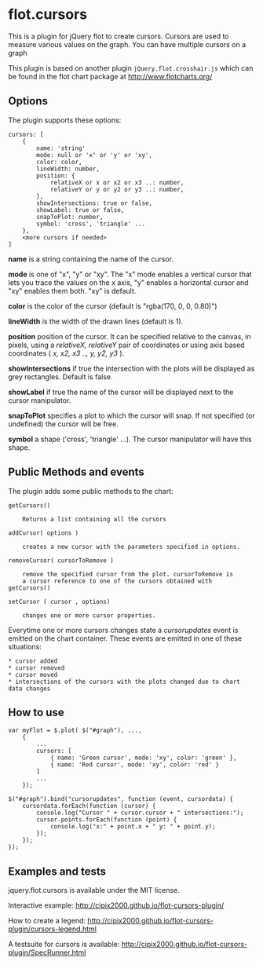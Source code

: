 flot.cursors
============

This is a plugin for jQuery flot to create cursors. Cursors are used to measure various values on the graph. You can have multiple cursors on a graph

This plugin is based on another plugin `jQuery.flot.crosshair.js` which can be found in the flot chart package at <http://www.flotcharts.org/>

Options
-------

The plugin supports these options:

    cursors: [
        {
            name: 'string'
            mode: null or 'x' or 'y' or 'xy',
            color: color,
            lineWidth: number,
            position: {
                relativeX or x or x2 or x3 ..: number,
                relativeY or y or y2 or y3 ..: number,
            },
            showIntersections: true or false,
            showLabel: true or false,
            snapToPlot: number,
            symbol: 'cross', 'triangle' ...
        },
        <more cursors if needed>
    ]

**name** is a string containing the name of the cursor.

**mode** is one of "x", "y" or "xy". The "x" mode enables a vertical
cursor that lets you trace the values on the x axis, "y" enables a
horizontal cursor and "xy" enables them both. "xy" is default.

**color** is the color of the cursor (default is "rgba(170, 0, 0, 0.80)")

**lineWidth** is the width of the drawn lines (default is 1).

**position** position of the cursor. It can be specified relative to the canvas, in pixels, 
using a *relativeX, relativeY* pair of coordinates or using axis based coordinates 
( *x, x2, x3 .., y, y2, y3* ).

**showIntersections** if true the intersection with the plots will be displayed as grey
rectangles. Default is false.

**showLabel** if true the name of the cursor will be displayed next to the cursor manipulator.

**snapToPlot** specifies a plot to which the cursor will snap. If not specified (or undefined) the cursor 
will be free.

**symbol** a shape ('cross', 'triangle' ...). The cursor manipulator will have this shape.


Public Methods and events
-------------------------


The plugin adds some public methods to the chart:

    getCursors()
    
        Returns a list containing all the cursors

    addCursor( options )
    
        creates a new cursor with the parameters specified in options.

    removeCursor( cursorToRemove )

        remove the specified cursor from the plot. cursorToRemove is
        a cursor reference to one of the cursors obtained with getCursors()

    setCursor ( cursor , options)

        changes one or more cursor properties.

Everytime one or more cursors changes state a *cursorupdates* event is emitted on the chart container.
These events are emitted in one of these situations:

    * cursor added
    * cursor removed
    * cursor moved
    * intersections of the cursors with the plots changed due to chart data changes 


How to use
----------

    var myFlot = $.plot( $("#graph"), ...,
        {
            ...
            cursors: [
                { name: 'Green cursor', mode: 'xy', color: 'green' },
                { name: 'Red cursor', mode: 'xy', color: 'red' }
            ]
            ...
        });

    $("#graph").bind("cursorupdates", function (event, cursordata) {
        cursordata.forEach(function (cursor) {
            console.log("Cursor " + cursor.cursor + " intersections:");
            cursor.points.forEach(function (point) {
                console.log("x:" + point.x + " y: " + point.y);
            });
        });
    });
    
Examples and tests
------------------

jquery.flot.cursors is available under the MIT license.

Interactive example: <http://cipix2000.github.io/flot-cursors-plugin/>

How to create a legend: <http://cipix2000.github.io/flot-cursors-plugin/cursors-legend.html>

A testsuite for cursors is available: <http://cipix2000.github.io/flot-cursors-plugin/SpecRunner.html>
